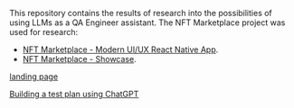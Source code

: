 This repository contains the results of research into the possibilities of using LLMs as a QA Engineer assistant.
The NFT Marketplace project was used for research:
- [NFT Marketplace - Modern UI/UX React Native App](https://github.com/StasKovalchuk/react-native-nft-marketplace).
- [NFT Marketplace - Showcase](https://github.com/StasKovalchuk/nft-marketplace-showcase).

[landing page](https://staskovalchuk.github.io/nft-marketplace-showcase/)

[Building a test plan using ChatGPT](https://www.linkedin.com/pulse/building-test-plan-using-chatgpt-stanislav-kovalchuk-0uobf/)
